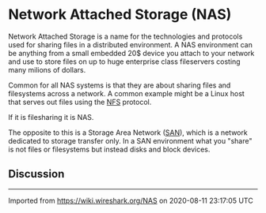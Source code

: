 # Network Attached Storage (NAS)

Network Attached Storage is a name for the technologies and protocols used for sharing files in a distributed environment. A NAS environment can be anything from a small embedded 20$ device you attach to your network and use to store files on up to huge enterprise class fileservers costing many milions of dollars.

Common for all NAS systems is that they are about sharing files and filesystems across a network. A common example might be a Linux host that serves out files using the [NFS](/NFS) protocol.

If it is filesharing it is NAS.

The opposite to this is a Storage Area Network ([SAN](/SAN)), which is a network dedicated to storage transfer only. In a SAN environment what you "share" is not files or filesystems but instead disks and block devices.

## Discussion

---

Imported from https://wiki.wireshark.org/NAS on 2020-08-11 23:17:05 UTC
